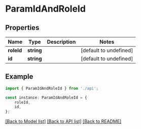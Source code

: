 # ParamIdAndRoleId


## Properties

Name | Type | Description | Notes
------------ | ------------- | ------------- | -------------
**roleId** | **string** |  | [default to undefined]
**id** | **string** |  | [default to undefined]

## Example

```typescript
import { ParamIdAndRoleId } from './api';

const instance: ParamIdAndRoleId = {
    roleId,
    id,
};
```

[[Back to Model list]](../README.md#documentation-for-models) [[Back to API list]](../README.md#documentation-for-api-endpoints) [[Back to README]](../README.md)
